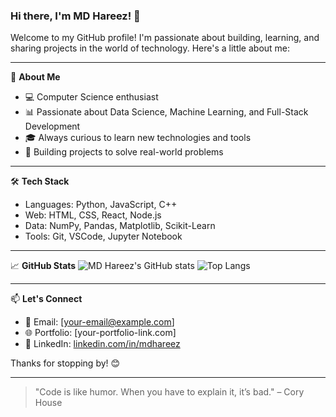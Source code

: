 ### Hi there, I'm MD Hareez! 👋

Welcome to my GitHub profile! I'm passionate about building, learning, and sharing projects in the world of technology. Here's a little about me:

---

🌱 **About Me**

* 💻 Computer Science enthusiast
* 📊 Passionate about Data Science, Machine Learning, and Full-Stack Development
* 🎓 Always curious to learn new technologies and tools
* 🚀 Building projects to solve real-world problems

---

🛠 **Tech Stack**

* Languages: Python, JavaScript, C++
* Web: HTML, CSS, React, Node.js
* Data: NumPy, Pandas, Matplotlib, Scikit-Learn
* Tools: Git, VSCode, Jupyter Notebook

---

📈 **GitHub Stats**
![MD Hareez's GitHub stats](https://github-readme-stats.vercel.app/api?username=mdhareez\&show_icons=true\&theme=radical)
![Top Langs](https://github-readme-stats.vercel.app/api/top-langs/?username=mdhareez\&layout=compact\&theme=radical)

---

📫 **Let's Connect**

* 📧 Email: \[[your-email@example.com](mailto:your-email@example.com)]
* 🌐 Portfolio: \[your-portfolio-link.com]
* 💼 LinkedIn: [linkedin.com/in/mdhareez](https://linkedin.com/in/mdhareez)

Thanks for stopping by! 😊

---

> "Code is like humor. When you have to explain it, it’s bad." – Cory House
